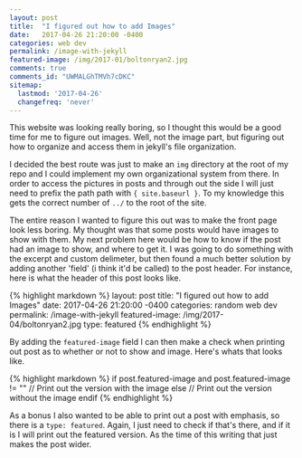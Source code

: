 ```yaml
---
layout: post
title:  "I figured out how to add Images"
date:   2017-04-26 21:20:00 -0400
categories: web dev
permalink: /image-with-jekyll
featured-image: /img/2017-01/boltonryan2.jpg
comments: true
comments_id: "UWMALGhTMVh7cDKC"
sitemap:
  lastmod: '2017-04-26'
  changefreq: 'never'
---
```


This website was looking really boring, so I thought this would be a good time
for me to figure out images. Well, not the image part, but figuring out how to organize and
access them in jekyll's file organization.

I decided the best route was just to make an `img` directory at the root of my
repo and I could implement my own organizational system from there. In order to
access the pictures in posts and through out the side I will just need to prefix
the path path with `{ site.baseurl }`. To my knowledge this gets the correct number
of `../` to the root of the site.

The entire reason I wanted to figure this out was to make the front page look less
boring. My thought was that some posts would have images to show with them. My next
problem here would be how to know if the post had an image to show, and where to
get it. I was going to do something with the excerpt and custom delimeter, but then
found a much better solution by adding another 'field' (i think it'd be called) to
the post header. For instance, here is what the header of this post looks like.

{% highlight markdown %}
layout: post
title:  "I figured out how to add Images"
date:   2017-04-26 21:20:00 -0400
categories: random web dev
permalink: /image-with-jekyll
featured-image: /img/2017-04/boltonryan2.jpg
type: featured
{% endhighlight %}

By adding the `featured-image` field I can then make a check when printing out post
as to whether or not to show and image. Here's whats that looks like.

{% highlight markdown %}
if post.featured-image and post.featured-image != ""
  // Print out the version with the image
else
  // Print out the version without the image
endif
{% endhighlight %}

As a bonus I also wanted to be able to print out a post with emphasis, so there is
a `type: featured`. Again, I just need to check if that's there, and if it is
I will print out the featured version. As the time of this writing that just makes
the post wider.
